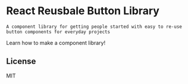 # React Reusbale Button Library

`A component library for getting people started with easy to re-use button components for everyday projects`

Learn how to make a component library!

## License

MIT
